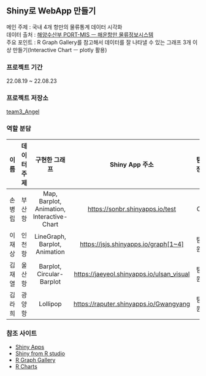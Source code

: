 ## Shiny로 WebApp 만들기

메인 주제 : 국내 4개 항만의 물류통계 데이터 시각화  
데이터 출처 : [해양수산부 PORT-MIS ㅡ 해운항만 물류정보시스템](https://new.portmis.go.kr)  
주요 포인트 : R Graph Gallery를 참고해서 데이터를 잘 나타낼 수 있는 그래프 3개 이상 만들기(Interactive Chart ㅡ plotly 활용)  


### 프로젝트 기간

22.08.19 ~ 22.08.23  


### 프로젝트 저장소

[team3_Angel](https://github.com/Son-BR/team3_Angel)


### 역할 분담

| 이름 | 데이터 주제 | 구현한 그래프 | Shiny App 주소 | 팀장 |
| :----: | :---------: | :--: | :--: | :--: |
| 손병립 | 부산항 | Map, Barplot, Animation, Interactive-Chart | https://sonbr.shinyapps.io/test | O |
| 이재상 | 인천항 | LineGraph, Barplot, Animation | https://jsjs.shinyapps.io/graph[1~4] | 팀원 |
| 김재열 | 울산항 | Barplot, Circular-Barplot | https://jaeyeol.shinyapps.io/ulsan_visual | 팀원 |
| 김라희 | 광양항 | Lollipop | https://raputer.shinyapps.io/Gwangyang | 팀원 |


### 참조 사이트

- [Shiny Apps](https://www.shinyapps.io/)
- [Shiny from R studio](https://shiny.rstudio.com/)
- [R Graph Gallery](https://r-graph-gallery.com/index.html)
- [R Charts](https://r-charts.com/distribution/histogram-sturges-ggplot2/)